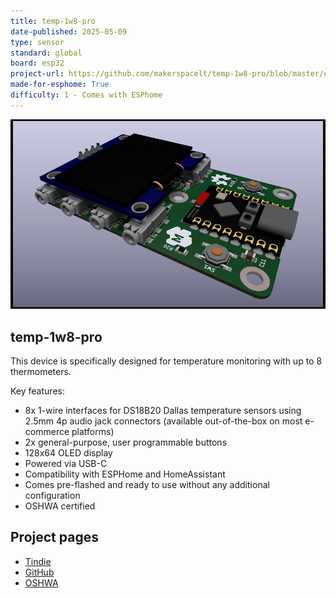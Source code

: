 ```yaml
---
title: temp-1w8-pro
date-published: 2025-05-09
type: sensor
standard: global
board: esp32
project-url: https://github.com/makerspacelt/temp-1w8-pro/blob/master/esphome/temp-1w8-pro.yaml
made-for-esphome: True
difficulty: 1 - Comes with ESPhome
---
```


![alt text](bare_pcb.png "Device PCB")

## temp-1w8-pro

This device is specifically designed for temperature monitoring with up to 8 thermometers.

Key features:

- 8x 1-wire interfaces for DS18B20 Dallas temperature sensors using 2.5mm 4p audio jack connectors (available out-of-the-box on most e-commerce platforms)
- 2x general-purpose, user programmable buttons
- 128x64 OLED display
- Powered via USB-C
- Compatibility with ESPHome and HomeAssistant
- Comes pre-flashed and ready to use without any additional configuration
- OSHWA certified

## Project pages

- [Tindie](https://temp-1w8-pro.makerspace.lt/shop)
- [GitHub](https://temp-1w8-pro.makerspace.lt)
- [OSHWA](https://certification.oshwa.org/lt000004.html)


